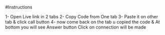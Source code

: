 #Instructions

1- Open Live link in 2 tabs 
2- Copy Code from One tab 
3- Paste it on other tab & click call button 
4- now come back on the tab u copied the code & At bottom you will see Answer button Click on connection will be made
